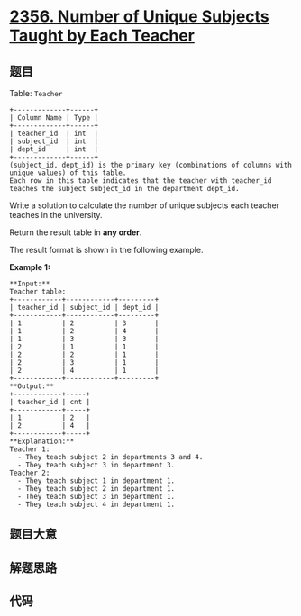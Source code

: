 # [2356. Number of Unique Subjects Taught by Each Teacher](https://leetcode.com/problems/number-of-unique-subjects-taught-by-each-teacher)

## 题目

Table: `Teacher`

    
    
    +-------------+------+
    | Column Name | Type |
    +-------------+------+
    | teacher_id  | int  |
    | subject_id  | int  |
    | dept_id     | int  |
    +-------------+------+
    (subject_id, dept_id) is the primary key (combinations of columns with unique values) of this table.
    Each row in this table indicates that the teacher with teacher_id teaches the subject subject_id in the department dept_id.
    



Write a solution to calculate the number of unique subjects each teacher
teaches in the university.

Return the result table in **any order**.

The result format is shown in the following example.



**Example 1:**

    
    
    **Input:** 
    Teacher table:
    +------------+------------+---------+
    | teacher_id | subject_id | dept_id |
    +------------+------------+---------+
    | 1          | 2          | 3       |
    | 1          | 2          | 4       |
    | 1          | 3          | 3       |
    | 2          | 1          | 1       |
    | 2          | 2          | 1       |
    | 2          | 3          | 1       |
    | 2          | 4          | 1       |
    +------------+------------+---------+
    **Output:**  
    +------------+-----+
    | teacher_id | cnt |
    +------------+-----+
    | 1          | 2   |
    | 2          | 4   |
    +------------+-----+
    **Explanation:** 
    Teacher 1:
      - They teach subject 2 in departments 3 and 4.
      - They teach subject 3 in department 3.
    Teacher 2:
      - They teach subject 1 in department 1.
      - They teach subject 2 in department 1.
      - They teach subject 3 in department 1.
      - They teach subject 4 in department 1.
    


## 题目大意

## 解题思路

## 代码

```javascript

```
